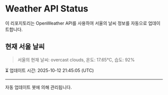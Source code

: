 
# Weather API Status

이 리포지토리는 OpenWeather API를 사용하여 서울의 날씨 정보를 자동으로 업데이트합니다.

## 현재 서울 날씨
> 서울의 현재 날씨: overcast clouds, 온도: 17.65°C, 습도: 92%

⏳ 업데이트 시간: 2025-10-12 21:45:05 (UTC)

---
자동 업데이트 봇에 의해 관리됩니다.
